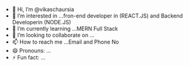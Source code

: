 - 👋 Hi, I’m @vikaschaursia
- 👀 I’m interested in ...fron-end developer in (REACT.JS)  and Backend Developerin (NODE.JS)
- 🌱 I’m currently learning ...MERN Full Stack
- 💞️ I’m looking to collaborate on ...
- 📫 How to reach me ...Email and Phone No
- 😄 Pronouns: ...
- ⚡ Fun fact: ...

<!---
vikaschaursia/vikaschaursia is a ✨ special ✨ repository because its `README.md` (this file) appears on your GitHub profile.
You can click the Preview link to take a look at your changes.
--->
